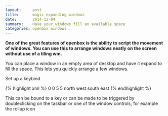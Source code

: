 ```yaml
---
layout:     post
title:      magic expanding windows
date:       2014-12-04
summary:    Have your windows fill an available space
categories: openbox windows
---
```


__One of the great features of openbox is the ability to script the 
movement of windows.  You can use this to arrange windows neatly on 
the screen without use of a tiling wm.__

You can place a window in an empty area of desktop and have it 
expand to fill the space.  This lets you quickly arrange a few windows.

Set up a keybind

{% highlight xml %}
<keybind key="W-G">
  <action name="Unmaximize"/>
  <action name="ToggleDecorations"/>
  <action name="MoveResizeTo">
	<width>0</width>
	<height>0</height>
  </action>
  <action name="MoveRelative">
	<x>5</x>
	<y>5</y>
  </action>
  <action name="MoveToEdge">
	<direction>north</direction>
  </action>
  <action name="MoveToEdge">
	<direction>west</direction>
  </action>
  <action name="GrowToEdge">
	<direction>south</direction>
  </action>
  <action name="GrowToEdge">
	<direction>east</direction>
  </action>
</keybind>
{% endhighlight %}    

This can be bound to a key or can be made to be triggered by doubleclicking on the 
taskbar or one of the window controls, for example the rollup icon
